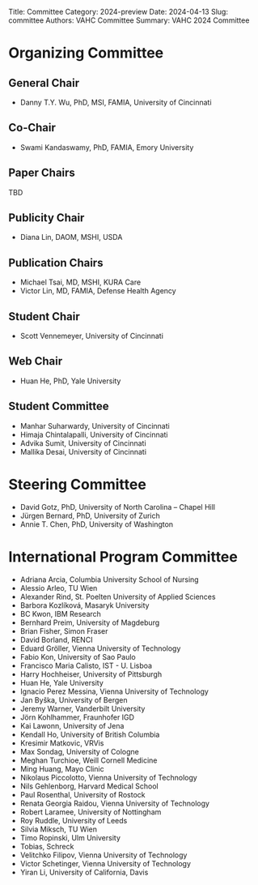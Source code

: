 Title: Committee
Category: 2024-preview
Date: 2024-04-13
Slug: committee
Authors: VAHC Committee
Summary: VAHC 2024 Committee


Organizing Committee
====================

General Chair
--------------

- Danny T.Y. Wu, PhD, MSI, FAMIA, University of Cincinnati

Co-Chair
---------

- Swami Kandaswamy, PhD, FAMIA, Emory University


Paper Chairs
------------

TBD


Publicity Chair
---------------

- Diana Lin, DAOM, MSHI, USDA 


Publication Chairs
-----------------

- Michael Tsai, MD, MSHI, KURA Care 
- Victor Lin, MD, FAMIA, Defense Health Agency 


Student Chair
-------------

- Scott Vennemeyer, University of Cincinnati 


Web Chair
---------

- Huan He, PhD, Yale University


Student Committee
-----------------
- Manhar Suharwardy, University of Cincinnati
- Himaja Chintalapalli, University of Cincinnati
- Advika Sumit, University of Cincinnati
- Mallika Desai, University of Cincinnati



Steering Committee
==================

- David Gotz, PhD, University of North Carolina – Chapel Hill
- Jürgen Bernard, PhD, University of Zurich
- Annie T. Chen, PhD, University of Washington



International Program Committee
===============================

- Adriana Arcia, Columbia University School of Nursing
- Alessio Arleo, TU Wien
- Alexander Rind, St. Poelten University of Applied Sciences
- Barbora Kozlíková, Masaryk University
- BC Kwon, IBM Research
- Bernhard Preim, University of Magdeburg
- Brian Fisher, Simon Fraser
- David Borland, RENCI
- Eduard Gröller, Vienna University of Technology
- Fabio Kon, University of Sao Paulo
- Francisco Maria Calisto, IST - U. Lisboa
- Harry Hochheiser, University of Pittsburgh
- Huan He, Yale University
- Ignacio Perez Messina, Vienna University of Technology
- Jan Byška, University of Bergen
- Jeremy Warner, Vanderbilt University
- Jörn Kohlhammer, Fraunhofer IGD
- Kai Lawonn, University of Jena
- Kendall Ho, University of British Columbia
- Kresimir Matkovic, VRVis
- Max Sondag, University of Cologne
- Meghan Turchioe, Weill Cornell Medicine
- Ming Huang, Mayo Clinic
- Nikolaus Piccolotto, Vienna University of Technology
- Nils Gehlenborg, Harvard Medical School
- Paul Rosenthal, University of Rostock
- Renata Georgia Raidou, Vienna University of Technology
- Robert Laramee, University of Nottingham
- Roy Ruddle, University of Leeds
- Silvia Miksch, TU Wien
- Timo Ropinski, Ulm University
- Tobias, Schreck
- Velitchko Filipov, Vienna University of Technology
- Victor Schetinger, Vienna University of Technology
- Yiran Li, University of California, Davis
